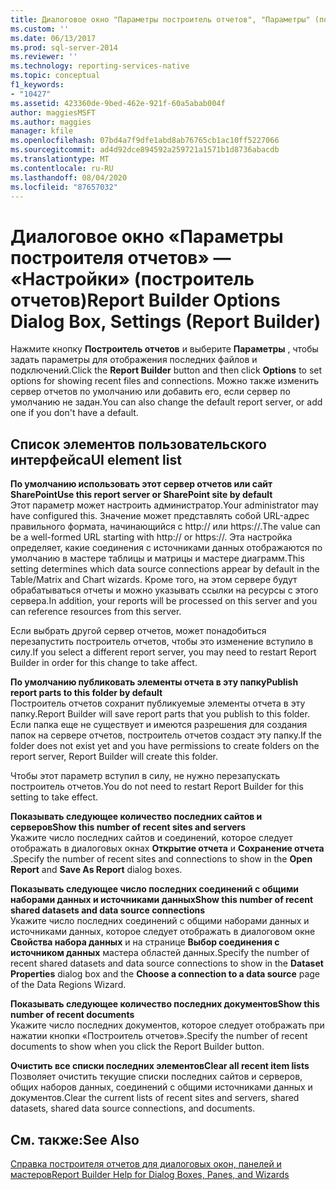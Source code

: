 ```yaml
---
title: Диалоговое окно "Параметры построитель отчетов", "Параметры" (построитель отчетов) | Документация Майкрософт
ms.custom: ''
ms.date: 06/13/2017
ms.prod: sql-server-2014
ms.reviewer: ''
ms.technology: reporting-services-native
ms.topic: conceptual
f1_keywords:
- "10427"
ms.assetid: 423360de-9bed-462e-921f-60a5abab004f
author: maggiesMSFT
ms.author: maggies
manager: kfile
ms.openlocfilehash: 07bd4a7f9dfe1abd8ab76765cb1ac10ff5227066
ms.sourcegitcommit: ad4d92dce894592a259721a1571b1d8736abacdb
ms.translationtype: MT
ms.contentlocale: ru-RU
ms.lasthandoff: 08/04/2020
ms.locfileid: "87657032"
---
```

# <a name="report-builder-options-dialog-box-settings-report-builder"></a><span data-ttu-id="98f00-102">Диалоговое окно «Параметры построителя отчетов» — «Настройки» (построитель отчетов)</span><span class="sxs-lookup"><span data-stu-id="98f00-102">Report Builder Options Dialog Box, Settings (Report Builder)</span></span>
  <span data-ttu-id="98f00-103">Нажмите кнопку **Построитель отчетов** и выберите **Параметры** , чтобы задать параметры для отображения последних файлов и подключений.</span><span class="sxs-lookup"><span data-stu-id="98f00-103">Click the **Report Builder** button and then click **Options** to set options for showing recent files and connections.</span></span> <span data-ttu-id="98f00-104">Можно также изменить сервер отчетов по умолчанию или добавить его, если сервер по умолчанию не задан.</span><span class="sxs-lookup"><span data-stu-id="98f00-104">You can also change the default report server, or add one if you don't have a default.</span></span>  
  
## <a name="ui-element-list"></a><span data-ttu-id="98f00-105">Список элементов пользовательского интерфейса</span><span class="sxs-lookup"><span data-stu-id="98f00-105">UI element list</span></span>  
 <span data-ttu-id="98f00-106">**По умолчанию использовать этот сервер отчетов или сайт SharePoint**</span><span class="sxs-lookup"><span data-stu-id="98f00-106">**Use this report server or SharePoint site by default**</span></span>  
 <span data-ttu-id="98f00-107">Этот параметр может настроить администратор.</span><span class="sxs-lookup"><span data-stu-id="98f00-107">Your administrator may have configured this.</span></span> <span data-ttu-id="98f00-108">Значение может представлять собой URL-адрес правильного формата, начинающийся с http:// или https://.</span><span class="sxs-lookup"><span data-stu-id="98f00-108">The value can be a well-formed URL starting with http:// or https://.</span></span> <span data-ttu-id="98f00-109">Эта настройка определяет, какие соединения с источниками данных отображаются по умолчанию в мастере таблицы и матрицы и мастере диаграмм.</span><span class="sxs-lookup"><span data-stu-id="98f00-109">This setting determines which data source connections appear by default in the Table/Matrix and Chart wizards.</span></span> <span data-ttu-id="98f00-110">Кроме того, на этом сервере будут обрабатываться отчеты и можно указывать ссылки на ресурсы с этого сервера.</span><span class="sxs-lookup"><span data-stu-id="98f00-110">In addition, your reports will be processed on this server and you can reference resources from this server.</span></span>  
  
 <span data-ttu-id="98f00-111">Если выбрать другой сервер отчетов, может понадобиться перезапустить построитель отчетов, чтобы это изменение вступило в силу.</span><span class="sxs-lookup"><span data-stu-id="98f00-111">If you select a different report server, you may need to restart Report Builder in order for this change to take affect.</span></span>  
  
 <span data-ttu-id="98f00-112">**По умолчанию публиковать элементы отчета в эту папку**</span><span class="sxs-lookup"><span data-stu-id="98f00-112">**Publish report parts to this folder by default**</span></span>  
 <span data-ttu-id="98f00-113">Построитель отчетов сохранит публикуемые элементы отчета в эту папку.</span><span class="sxs-lookup"><span data-stu-id="98f00-113">Report Builder will save report parts that you publish to this folder.</span></span> <span data-ttu-id="98f00-114">Если папка еще не существует и имеются разрешения для создания папок на сервере отчетов, построитель отчетов создаст эту папку.</span><span class="sxs-lookup"><span data-stu-id="98f00-114">If the folder does not exist yet and you have permissions to create folders on the report server, Report Builder will create this folder.</span></span>  
  
 <span data-ttu-id="98f00-115">Чтобы этот параметр вступил в силу, не нужно перезапускать построитель отчетов.</span><span class="sxs-lookup"><span data-stu-id="98f00-115">You do not need to restart Report Builder for this setting to take effect.</span></span>  
  
 <span data-ttu-id="98f00-116">**Показывать следующее количество последних сайтов и серверов**</span><span class="sxs-lookup"><span data-stu-id="98f00-116">**Show this number of recent sites and servers**</span></span>  
 <span data-ttu-id="98f00-117">Укажите число последних сайтов и соединений, которое следует отображать в диалоговых окнах **Открытие отчета** и **Сохранение отчета** .</span><span class="sxs-lookup"><span data-stu-id="98f00-117">Specify the number of recent sites and connections to show in the **Open Report** and **Save As Report** dialog boxes.</span></span>  
  
 <span data-ttu-id="98f00-118">**Показывать следующее число последних соединений с общими наборами данных и источниками данных**</span><span class="sxs-lookup"><span data-stu-id="98f00-118">**Show this number of recent shared datasets and data source connections**</span></span>  
 <span data-ttu-id="98f00-119">Укажите число последних соединений с общими наборами данных и источниками данных, которое следует отображать в диалоговом окне **Свойства набора данных** и на странице **Выбор соединения с источником данных** мастера областей данных.</span><span class="sxs-lookup"><span data-stu-id="98f00-119">Specify the number of recent shared datasets and data source connections to show in the **Dataset Properties** dialog box and the **Choose a connection to a data source** page of the Data Regions Wizard.</span></span>  
  
 <span data-ttu-id="98f00-120">**Показывать следующее количество последних документов**</span><span class="sxs-lookup"><span data-stu-id="98f00-120">**Show this number of recent documents**</span></span>  
 <span data-ttu-id="98f00-121">Укажите число последних документов, которое следует отображать при нажатии кнопки «Построитель отчетов».</span><span class="sxs-lookup"><span data-stu-id="98f00-121">Specify the number of recent documents to show when you click the Report Builder button.</span></span>  
  
 <span data-ttu-id="98f00-122">**Очистить все списки последних элементов**</span><span class="sxs-lookup"><span data-stu-id="98f00-122">**Clear all recent item lists**</span></span>  
 <span data-ttu-id="98f00-123">Позволяет очистить текущие списки последних сайтов и серверов, общих наборов данных, соединений с общими источниками данных и документов.</span><span class="sxs-lookup"><span data-stu-id="98f00-123">Clear the current lists of recent sites and servers, shared datasets, shared data source connections, and documents.</span></span>  
  
## <a name="see-also"></a><span data-ttu-id="98f00-124">См. также:</span><span class="sxs-lookup"><span data-stu-id="98f00-124">See Also</span></span>  
 [<span data-ttu-id="98f00-125">Справка построителя отчетов для диалоговых окон, панелей и мастеров</span><span class="sxs-lookup"><span data-stu-id="98f00-125">Report Builder Help for Dialog Boxes, Panes, and Wizards</span></span>](../report-builder-help-for-dialog-boxes-panes-and-wizards.md)  
  
  
